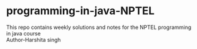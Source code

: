 # programming-in-java-NPTEL
This repo contains weekly solutions and notes for the NPTEL programming in java course
<br>
Author-Harshita singh
